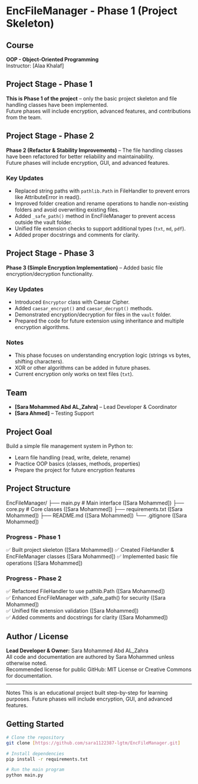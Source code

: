 # EncFileManager - Phase 1 (Project Skeleton)

## Course
**OOP - Object-Oriented Programming**  
Instructor: [Alaa Khalaf]

## Project Stage - Phase 1
**This is Phase 1 of the project** – only the basic project skeleton and file handling classes have been implemented.  
Future phases will include encryption, advanced features, and contributions from the team.

## Project Stage - Phase 2
**Phase 2 (Refactor & Stability Improvements)** – The file handling classes have been refactored for better reliability and maintainability.  
Future phases will include encryption, GUI, and advanced features.
### Key Updates
- Replaced string paths with `pathlib.Path` in FileHandler to prevent errors like AttributeError in read().
- Improved folder creation and rename operations to handle non-existing folders and avoid overwriting existing files.
- Added `_safe_path()` method in EncFileManager to prevent access outside the vault folder.
- Unified file extension checks to support additional types (`txt`, `md`, `pdf`).
- Added proper docstrings and comments for clarity.

## Project Stage - Phase 3
**Phase 3 (Simple Encryption Implementation)** – Added basic file encryption/decryption functionality.
### Key Updates
- Introduced `Encryptor` class with Caesar Cipher.
- Added `caesar_encrypt()` and `caesar_decrypt()` methods.
- Demonstrated encryption/decryption for files in the `vault` folder.
- Prepared the code for future extension using inheritance and multiple encryption algorithms.

### Notes
- This phase focuses on understanding encryption logic (strings vs bytes, shifting characters).
- XOR or other algorithms can be added in future phases.
- Current encryption only works on text files (`txt`).

## Team
- **[Sara Mohammed Abd AL_Zahra]** – Lead Developer & Coordinator
- **[Sara Ahmed]** – Testing Support

## Project Goal
Build a simple file management system in Python to:
- Learn file handling (read, write, delete, rename)
- Practice OOP basics (classes, methods, properties)
- Prepare the project for future encryption features

## Project Structure
EncFileManager/
├── main.py # Main interface ([Sara Mohammed])
├── core.py # Core classes ([Sara Mohammed])
├── requirements.txt ([Sara Mohammed])
├── README.md ([Sara Mohammed])
└── .gitignore ([Sara Mohammed])


### Progress - Phase 1

✅ Built project skeleton ([Sara Mohammed])
✅ Created FileHandler & EncFileManager classes ([Sara Mohammed])
✅ Implemented basic file operations ([Sara Mohammed])


### Progress - Phase 2

✅ Refactored FileHandler to use pathlib.Path ([Sara Mohammed])  
✅ Enhanced EncFileManager with _safe_path() for security ([Sara Mohammed])  
✅ Unified file extension validation ([Sara Mohammed])  
✅ Added comments and docstrings for clarity ([Sara Mohammed])


 ## Author / License
**Lead Developer & Owner:** Sara Mohammed Abd AL_Zahra  
All code and documentation are authored by Sara Mohammed unless otherwise noted.  
Recommended license for public GitHub: MIT License or Creative Commons for documentation.

---

Notes
This is an educational project built step-by-step for learning purposes.
Future phases will include encryption, GUI, and advanced features.

## Getting Started
```bash
# Clone the repository 
git clone [https://github.com/sara1122387-lgtm/EncFileManager.git]

# Install dependencies
pip install -r requirements.txt

# Run the main program
python main.py
